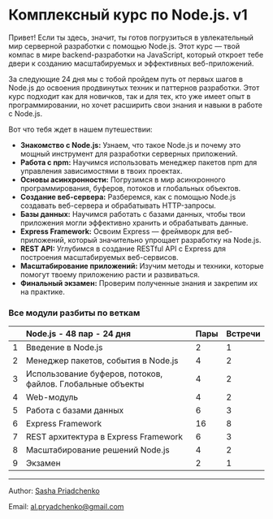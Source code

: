 # Комплексный курс по Node.js. v1

Привет! Если ты здесь, значит, ты готов погрузиться в увлекательный мир серверной разработки с помощью Node.js. Этот курс — твой компас в мире backend-разработки на JavaScript, который откроет тебе двери к созданию масштабируемых и эффективных веб-приложений.

За следующие 24 дня мы с тобой пройдем путь от первых шагов в Node.js до освоения продвинутых техник и паттернов разработки. Этот курс подходит как для новичков, так и для тех, кто уже имеет опыт в программировании, но хочет расширить свои знания и навыки в работе с Node.js.

Вот что тебя ждет в нашем путешествии:

-   **Знакомство с Node.js:** Узнаем, что такое Node.js и почему это мощный инструмент для разработки серверных приложений.
-   **Работа с npm:** Научимся использовать менеджер пакетов npm для управления зависимостями в твоих проектах.
-   **Основы асинхронности:** Погрузимся в мир асинхронного программирования, буферов, потоков и глобальных объектов.
-   **Создание веб-сервера:** Разберемся, как с помощью Node.js создавать веб-сервера и обрабатывать HTTP-запросы.
-   **Базы данных:** Научимся работать с базами данных, чтобы твои приложения могли эффективно хранить и обрабатывать данные.
-   **Express Framework:** Освоим Express — фреймворк для веб-приложений, который значительно упрощает разработку на Node.js.
-   **REST API:** Углубимся в создание RESTful API с Express для построения масштабируемых веб-сервисов.
-   **Масштабирование приложений:** Изучим методы и техники, которые помогут твоему приложению расти и развиваться.
-   **Финальный экзамен:** Проверим полученные знания и закрепим их на практике.

### **Все модули разбиты по веткам**

|     | Node.js - 48 пар - 24 дня                                  | Пары | Встречи |
| --- | :--------------------------------------------------------- | ---- | ------- |
| 1   | Введение в Node.js                                         | 2    | 1       |
| 2   | Менеджер пакетов, события в Node.js                        | 4    | 2       |
| 3   | Использование буферов, потоков, файлов. Глобальные объекты | 4    | 2       |
| 4   | Web-модуль                                                 | 4    | 2       |
| 5   | Работа с базами данных                                     | 6    | 3       |
| 6   | Express Framework                                          | 16   | 8       |
| 7   | REST архитектура в Express Framework                       | 6    | 3       |
| 8   | Масштабирование решений Node.js                            | 4    | 2       |
| 9   | Экзамен                                                    | 2    | 1       |

---

Author: [Sasha Priadchenko](https://www.linkedin.com/in/priadchenko/)

Email: [al.pryadchenko@gmail.com](al.pryadchenko@gmail.com)
